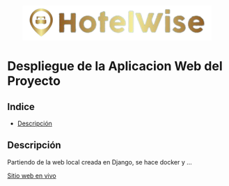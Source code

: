 <p align="center">
    <img src="../_src/HotelWiseLogo.Horizontal.png">
</p>

# Despliegue de la Aplicacion Web del Proyecto <!-- omit in toc --> 

## Indice <!-- omit in toc --> 

- [Descripción](#descripción)

## Descripción

Partiendo de la web local creada en Django, se hace docker y ...

<!--

Claro, aquí tienes la plantilla README.md en un solo bloque de código:

```markdown
# Despliegue de una Aplicación Django en Google App Engine usando Docker

Este repositorio contiene los archivos necesarios para desplegar una aplicación Django en Google App Engine utilizando Docker.

## Pasos para el despliegue

### 1. Clonar el repositorio

```bash
git clone https://github.com/tu-usuario/repo.git
cd repo
```

### 2. Configurar la aplicación Django

Realiza las configuraciones necesarias en `settings.py`, `requirements.txt`, etc.

### 3. Configurar Dockerfile

Ajusta el Dockerfile según las necesidades de tu aplicación.

### 4. Construir la imagen de Docker

```bash
docker build -t nombre-de-la-imagen .
```

### 5. Ejecutar la imagen de Docker localmente

```bash
docker run -p 8000:8000 nombre-de-la-imagen
```

### 6. Verificar que la aplicación funcione localmente

Accede a http://localhost:8000 en tu navegador web.

### 7. Configurar Google Cloud Platform

Configura tu proyecto en Google Cloud Platform.

### 8. Desplegar la aplicación en Google App Engine

Utiliza gcloud para desplegar la aplicación en GAE.

### 9. Verificar el despliegue

Accede a la URL de la aplicación en GAE para verificar que esté funcionando correctamente.

## Contribuciones

Cualquier contribución al repositorio es bienvenida.

## Licencia

Este proyecto está bajo la Licencia MIT.
```

Recuerda reemplazar `tu-usuario/repo` con la URL de tu repositorio real, `nombre-de-la-imagen` con el nombre que elijas para tu imagen de Docker, y asegúrate de incluir cualquier otra configuración específica requerida para el despliegue de tu aplicación Django en Google App Engine utilizando Docker.

 -->


[Sitio web en vivo](https://hotelwiseweb.uk.r.appspot.com)
